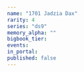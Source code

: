 ```yaml
---
name: "1701 Jadzia Dax"
rarity: 4
series: "ds9"
memory_alpha: ""
bigbook_tier:
events:
in_portal:
published: false
---
```

